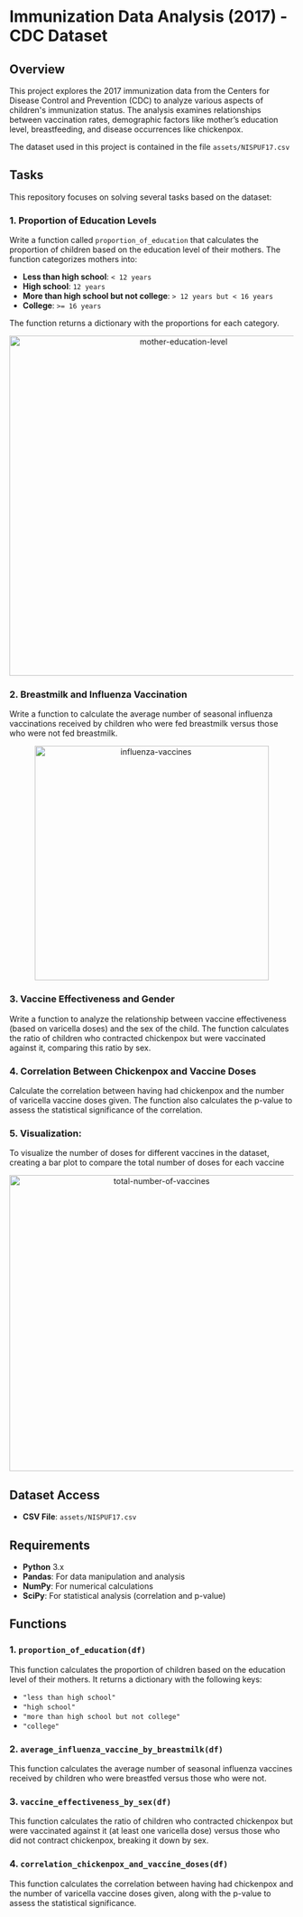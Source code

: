# Immunization Data Analysis (2017) - CDC Dataset

## Overview

This project explores the 2017 immunization data from the Centers for Disease Control and Prevention (CDC) to analyze various aspects of children's immunization status. The analysis examines relationships between vaccination rates, demographic factors like mother’s education level, breastfeeding, and disease occurrences like chickenpox.

The dataset used in this project is contained in the file `assets/NISPUF17.csv`
## Tasks

This repository focuses on solving several tasks based on the dataset:

### 1. Proportion of Education Levels
Write a function called `proportion_of_education` that calculates the proportion of children based on the education level of their mothers. The function categorizes mothers into:
- **Less than high school**: `< 12 years`
- **High school**: `12 years`
- **More than high school but not college**: `> 12 years but < 16 years`
- **College**: `>= 16 years`

The function returns a dictionary with the proportions for each category.
<p align=center><img width="602" alt="mother-education-level" src="https://github.com/user-attachments/assets/54665552-59c3-408d-b90d-5a56b5518033" /> </p>

### 2. Breastmilk and Influenza Vaccination
Write a function to calculate the average number of seasonal influenza vaccinations received by children who were fed breastmilk versus those who were not fed breastmilk.
<p align=center><img width="415" alt="influenza-vaccines" src="https://github.com/user-attachments/assets/ab0f0d5a-f741-4bce-b1b7-9ba5c1ad2a99" /></p>

### 3. Vaccine Effectiveness and Gender
Write a function to analyze the relationship between vaccine effectiveness (based on varicella doses) and the sex of the child. The function calculates the ratio of children who contracted chickenpox but were vaccinated against it, comparing this ratio by sex.

### 4. Correlation Between Chickenpox and Vaccine Doses
Calculate the correlation between having had chickenpox and the number of varicella vaccine doses given. The function also calculates the p-value to assess the statistical significance of the correlation.
### 5. Visualization: 
To visualize the number of doses for different vaccines in the dataset, creating a bar plot to compare the total number of doses for each vaccine
<p align=center><img width="524" alt="total-number-of-vaccines" src="https://github.com/user-attachments/assets/e7701b17-e86e-4510-9eb7-30501a059e87" /></p>

## Dataset Access

- **CSV File**: `assets/NISPUF17.csv`

## Requirements

- **Python** 3.x
- **Pandas**: For data manipulation and analysis
- **NumPy**: For numerical calculations
- **SciPy**: For statistical analysis (correlation and p-value)

## Functions

### 1. `proportion_of_education(df)`
This function calculates the proportion of children based on the education level of their mothers. It returns a dictionary with the following keys:
- `"less than high school"`
- `"high school"`
- `"more than high school but not college"`
- `"college"`

### 2. `average_influenza_vaccine_by_breastmilk(df)`
This function calculates the average number of seasonal influenza vaccines received by children who were breastfed versus those who were not.

### 3. `vaccine_effectiveness_by_sex(df)`
This function calculates the ratio of children who contracted chickenpox but were vaccinated against it (at least one varicella dose) versus those who did not contract chickenpox, breaking it down by sex.

### 4. `correlation_chickenpox_and_vaccine_doses(df)`
This function calculates the correlation between having had chickenpox and the number of varicella vaccine doses given, along with the p-value to assess the statistical significance.


